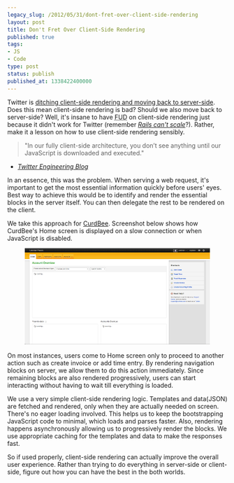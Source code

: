 ```yaml
---
legacy_slug: /2012/05/31/dont-fret-over-client-side-rendering
layout: post
title: Don't Fret Over Client-Side Rendering
published: true
tags:
- JS
- Code
type: post
status: publish
published_at: 1338422400000
---
```


Twitter is [ditching client-side rendering and moving back to server-side](http://engineering.twitter.com/2012/05/improving-performance-on-twittercom.html). Does this mean client-side rendering is bad? Should we also move back to server-side? Well, it's insane to have <abbr title="fear, uncertainty and doubt">FUD</abbr> on client-side rendering just because it didn't work for Twitter (remember [*Rails can't scale*](http://techcrunch.com/2008/05/01/twitter-said-to-be-abandoning-ruby-on-rails/)?). Rather, make it a lesson on how to use client-side rendering sensibly.

> "In our fully client-side architecture, you don’t see anything until our JavaScript is downloaded and executed." <br/>
- <cite><a href="http://engineering.twitter.com/2012/05/improving-performance-on-twittercom.html">Twitter Engineering Blog</a></cite>

In an essence, this was the problem. When serving a web request, it's important to get the most essential information quickly before users' eyes. Best way to achieve this would be to identify and render the essential blocks in the server itself. You can then delegate the rest to be rendered on the client.

We take this approach for [CurdBee](http://curdbee.com). Screenshot below shows how CurdBee's Home screen is displayed on a slow connection or when JavaScript is disabled.

<figure>
<a href="http://demo.curdbee.com" target="_blank"><img src="/images/cb_home_screen.png" alt="screenshot of CurcBee home screen" class="portrait"/></a>
</figure>

On most instances, users come to Home screen only to proceed to another action such as create invoice or add time entry. By rendering navigation blocks on server, we allow them to do this action immediately. Since remaining blocks are also rendered progressively, users can start interacting without having to wait till everything is loaded.

We use a very simple client-side rendering logic. Templates and data(JSON) are fetched and rendered, only when they are actually needed on screen. There's no eager loading involved. This helps us to keep the bootstrapping JavaScript code to minimal, which loads and parses faster. Also, rendering happens asynchronously allowing us to progressively render the blocks. We use appropriate caching for the templates and data to make the responses fast.

So if used properly, client-side rendering can actually improve the overall user experience. Rather than trying to do everything in server-side or client-side, figure out how you can have the best in the both worlds.
